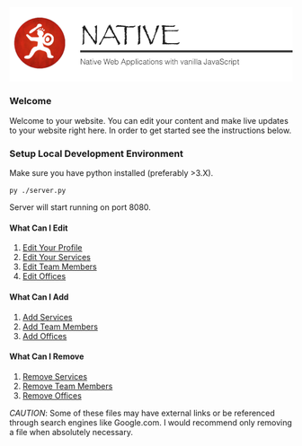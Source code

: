 ![Native](/docs/img/native-banner.png)

### Welcome
Welcome to your website. You can edit your content and make live updates to your website right here. In order to get started see the instructions below.

### Setup Local Development Environment

Make sure you have python installed (preferably >3.X).

```
py ./server.py
```

Server will start running on port 8080.

#### What Can I Edit
1. [Edit Your Profile](docs/profile.md)
2. [Edit Your Services](docs/services.md)
3. [Edit Team Members](docs/team-members.md)
4. [Edit Offices](docs/offices.md)


#### What Can I Add
1. [Add Services](docs/services.md#add)
2. [Add Team Members](docs/team-members.md#add)
3. [Add Offices](docs/offices.md#add)


#### What Can I Remove
1. [Remove Services](docs/services.md#remove)
2. [Remove Team Members](docs/team-members.md#remove)
3. [Remove Offices](docs/offices.md#remove)

*CAUTION*: Some of these files may have external links or be referenced through search engines like Google.com. I would recommend only removing a file when absolutely necessary.
